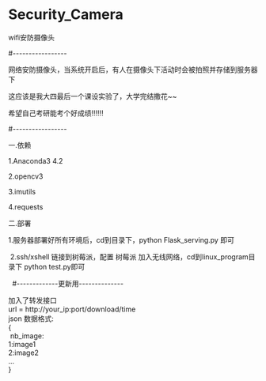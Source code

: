 # Security_Camera
wifi安防摄像头</p>
#-----------------</p>
网络安防摄像头，当系统开启后，有人在摄像头下活动时会被拍照并存储到服务器下</p>
这应该是我大四最后一个课设实验了，大学完结撒花~~  </p>
希望自己考研能考个好成绩!!!!!!</p>
#-----------------  

一.依赖</p>
  1.Anaconda3 4.2</p>
  2.opencv3  </p>
  3.imutils  </p>
  4.requests  </p>
</p>
二.部署</p>
</p>
  1.服务器部署好所有环境后，cd到目录下，python Flask_serving.py 即可</p>
  2.ssh/xshell 链接到树莓派，配置 树莓派 加入无线网络，cd到linux_program目录下 python test.py即可</p>
  
  
#-------------更新用--------------</p>
加入了转发接口  
url = http://your_ip:port/download/time  
json 数据格式:  
{  
  nb_image:  
  1:image1  
  2:image2  
  ...  
}  
